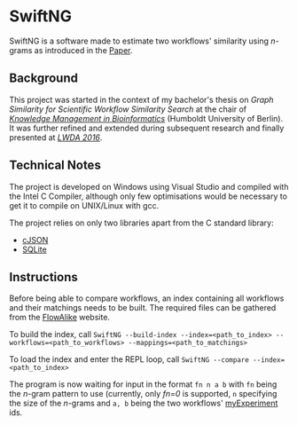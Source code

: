 # SwiftNG
SwiftNG is a software made to estimate two workflows' similarity using *n*-grams as introduced in the [Paper](http://ceur-ws.org/Vol-1670/paper-50.pdf).

## Background
This project was started in the context of my bachelor's thesis on *Graph Similarity for Scientific Workflow Similarity Search* at the chair of *[Knowledge Management in Bioinformatics](https://www.informatik.hu-berlin.de/de/forschung/gebiete/wbi)* (Humboldt University of Berlin). It was further refined and extended during subsequent research and finally presented at *[LWDA 2016](http://hpi.de/en/mueller/lwda-2016.html)*.

## Technical Notes
The project is developed on Windows using Visual Studio and compiled with the Intel C Compiler, although only few optimisations would be necessary to get it to compile on UNIX/Linux with gcc. 

The project relies on only two libraries apart from the C standard library:

* [cJSON](https://github.com/DaveGamble/cJSON)
* [SQLite](https://www.sqlite.org/)

## Instructions
Before being able to compare workflows, an index containing all workflows and their matchings needs to be built. The required files can be gathered from the [FlowAlike](http://flowalike.informatik.hu-berlin.de) website.

To build the index, call 
```SwiftNG --build-index --index=<path_to_index> --workflows=<path_to_workflows> --mappings=<path_to_matchings>```

To load the index and enter the REPL loop, call
```SwiftNG --compare --index=<path_to_index>```

The program is now waiting for input in the format ```fn n a b``` with ```fn``` being the *n*-gram pattern to use (currently, only *fn=0* is supported, ```n``` specifying the size of the *n*-grams and ```a, b``` being the two workflows' [myExperiment](http://www.myexperiment.org/home) ids.
